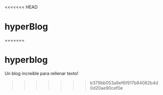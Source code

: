 <<<<<<< HEAD
# hyperBlog
=======
# hyperblog
Un blog increible para rellenar texto!
>>>>>>> b379bb053a9ef6f917b84082b4d0d20ae90cef0e
